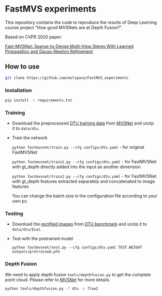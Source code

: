 # FastMVS experiments

This repository contains the code to reproduce the results of Deep Learning course project "How good MVSNets are at Depth Fusion?".

Based on CVPR 2020 paper:

[Fast-MVSNet: Sparse-to-Dense Multi-View Stereo With Learned Propagation and Gauss-Newton Refinement](https://arxiv.org/pdf/2003.13017.pdf)


## How to use
```bash
git clone https://github.com/molspace/FastMVS_experiments
```
### Installation
 ```bash
pip install -r requirements.txt
```

### Training
* Download the preprocessed [DTU training data](https://drive.google.com/file/d/1eDjh-_bxKKnEuz5h-HXS7EDJn59clx6V/view) from [MVSNet](https://github.com/YoYo000/MVSNet) and unzip it to ```data/dtu```.
* Train the network


    ```python fastmvsnet/train.py --cfg configs/dtu.yaml``` - for original FastMVSNet


    ```python fastmvsnet/train1.py --cfg configs/dtu.yaml``` - for FastMVSNet with gt_depth directly added into the input as another dimension


    ```python fastmvsnet/train2.py --cfg configs/dtu.yaml``` - for FastMVSNet with gt_depth features extracted separately and concatenated to image features  
  
  
    You can change the batch size in the configuration file according to your own pc.

### Testing
* Download the [rectified images](http://roboimagedata2.compute.dtu.dk/data/MVS/Rectified.zip) from [DTU benchmark](http://roboimagedata.compute.dtu.dk/?page_id=36) and unzip it to ```data/dtu/Eval```.
    
* Test with the pretrained model

    ```python fastmvsnet/test.py --cfg configs/dtu.yaml TEST.WEIGHT outputs/pretrained.pth```

### Depth Fusion
We need to apply depth fusion ```tools/depthfusion.py``` to get the complete point cloud. Please refer to [MVSNet](https://github.com/YoYo000/MVSNet) for more details.

```bash
python tools/depthfusion.py -f dtu -n flow2
```
